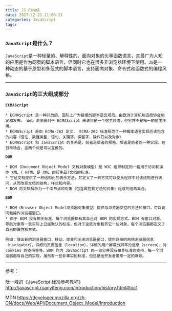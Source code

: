 ```yaml
---
title: JS 的构成  
date: 2017-12-21 21:06:21
categories: JavaScript
tags:
---
```


### `JavaScript`是什么？
`JavaScript`是一种轻量的、解释性的、面向对象的头等函数语言，其最广为人知的应用是作为网页的脚本语言，但同时它也在很多非浏览器环境下使用。`JS`是一种动态的基于原型和多范式的脚本语言，支持面向对象、命令式和函数式的编程风格。

------

### `JavaScript`的三大组成部分
**`ECMAScript`**

```
* ECMAScript 是一种开放的、国际上广为接受的脚本语言规范。由欧洲计算机制造商协会制定和发布。 Web 浏览器对于 ECMAScript 来说只是一个宿主环境，但它并不是唯一的宿主环境。	
* ECMAScript 是由 ECMA-262 定义， ECMA-262 标准规范了一种脚本语言实现应该包含的内容（语法、数据类型、语句、关键字、保留字、操作符以及对象）
* ECMAScript 和 JavaScript 的关系是，前者是后者的规格，后者是前者的一种实现。在日常场合，这两个词是可以互换的。
```
		
**`DOM`**

```
* DOM (Document Object Model 文档对象模型）是 W3C 组织制定的一套用于访问和操作 XML ( HTML 是 XML 的衍生品)文档的标准。
* 它给文档提供了一种结构化的表示方法，并定义了一种方式可以使从程序中对该结构进行访问，从而改变文档的结构，样式和内容。
* DOM 将文档解析为一个由节点和对象（包含属性和方法的对象）组成的结构集合。
```

**`BOM`**

```
* BOM（Browser Object Model浏览器对象模型）提供与浏览器交互的方法和接口，可以访问和操作浏览器窗口。	
* 由于 BOM 没有相关标准，每个浏览器都有其自己对 BOM 的实现方式。BOM 有窗口对象、导航对象等一些实际上已经默认的标准，但对于这些对象和其它一些对象，每个浏览器都定义了自己的属性和方式。
	
例如：弹出新的浏览器窗口，移动、改变和关闭浏览器窗口，提供详细的网络浏览器信息（navigator），详细的页面信息（location），详细的用户屏幕分辨率的信息（screen），对 cookies 的支持等等。BOM 作为 JavaScript 的一部分并没有相关标准的支持，每一个浏览器都有自己的实现，虽然有一些非事实的标准，但还是给开发者带来一定的麻烦。
```
	
------

参考：

阮一峰的《JavaScript 标准参考教程》<http://javascript.ruanyifeng.com/introduction/history.html#toc1>

MDN <https://developer.mozilla.org/zh-CN/docs/Web/API/Document_Object_Model/Introduction>	